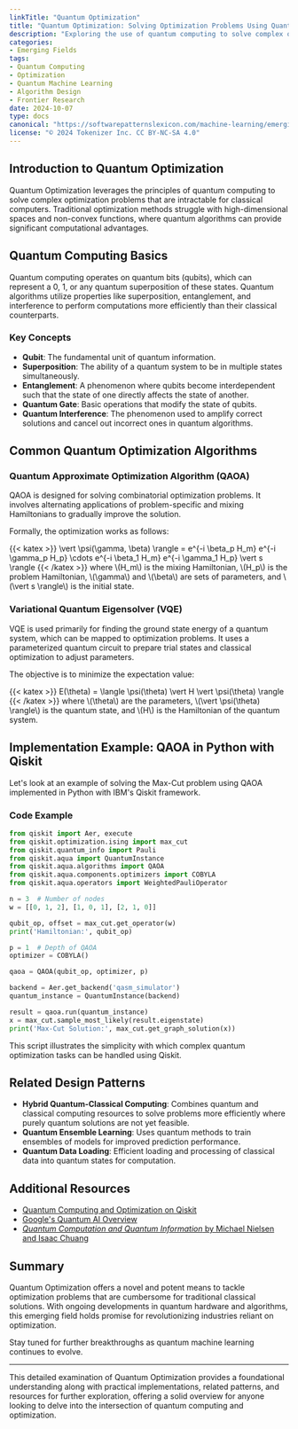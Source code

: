 ```yaml
---
linkTitle: "Quantum Optimization"
title: "Quantum Optimization: Solving Optimization Problems Using Quantum Computing"
description: "Exploring the use of quantum computing to solve complex optimization problems more efficiently than classical methods."
categories:
- Emerging Fields
tags:
- Quantum Computing
- Optimization
- Quantum Machine Learning
- Algorithm Design
- Frontier Research
date: 2024-10-07
type: docs
canonical: "https://softwarepatternslexicon.com/machine-learning/emerging-fields/quantum-machine-learning/quantum-optimization"
license: "© 2024 Tokenizer Inc. CC BY-NC-SA 4.0"
---
```


## Introduction to Quantum Optimization

Quantum Optimization leverages the principles of quantum computing to solve complex optimization problems that are intractable for classical computers. Traditional optimization methods struggle with high-dimensional spaces and non-convex functions, where quantum algorithms can provide significant computational advantages.

## Quantum Computing Basics

Quantum computing operates on quantum bits (qubits), which can represent a 0, 1, or any quantum superposition of these states. Quantum algorithms utilize properties like superposition, entanglement, and interference to perform computations more efficiently than their classical counterparts.

### Key Concepts
- **Qubit**: The fundamental unit of quantum information.
- **Superposition**: The ability of a quantum system to be in multiple states simultaneously.
- **Entanglement**: A phenomenon where qubits become interdependent such that the state of one directly affects the state of another.
- **Quantum Gate**: Basic operations that modify the state of qubits.
- **Quantum Interference**: The phenomenon used to amplify correct solutions and cancel out incorrect ones in quantum algorithms.

## Common Quantum Optimization Algorithms

### Quantum Approximate Optimization Algorithm (QAOA)

QAOA is designed for solving combinatorial optimization problems. It involves alternating applications of problem-specific and mixing Hamiltonians to gradually improve the solution.

Formally, the optimization works as follows:

{{< katex >}}
\vert \psi(\gamma, \beta) \rangle = e^{-i \beta_p H_m} e^{-i \gamma_p H_p} \cdots e^{-i \beta_1 H_m} e^{-i \gamma_1 H_p} \vert s \rangle
{{< /katex >}}
where \\(H_m\\) is the mixing Hamiltonian, \\(H_p\\) is the problem Hamiltonian, \\(\gamma\\) and \\(\beta\\) are sets of parameters, and \\(\vert s \rangle\\) is the initial state.

### Variational Quantum Eigensolver (VQE)

VQE is used primarily for finding the ground state energy of a quantum system, which can be mapped to optimization problems. It uses a parameterized quantum circuit to prepare trial states and classical optimization to adjust parameters.

The objective is to minimize the expectation value:

{{< katex >}}
E(\theta) = \langle \psi(\theta) \vert H \vert \psi(\theta) \rangle
{{< /katex >}}
where \\(\theta\\) are the parameters, \\(\vert \psi(\theta) \rangle\\) is the quantum state, and \\(H\\) is the Hamiltonian of the quantum system.

## Implementation Example: QAOA in Python with Qiskit

Let's look at an example of solving the Max-Cut problem using QAOA implemented in Python with IBM's Qiskit framework.

### Code Example

```python
from qiskit import Aer, execute
from qiskit.optimization.ising import max_cut
from qiskit.quantum_info import Pauli
from qiskit.aqua import QuantumInstance
from qiskit.aqua.algorithms import QAOA
from qiskit.aqua.components.optimizers import COBYLA
from qiskit.aqua.operators import WeightedPauliOperator

n = 3  # Number of nodes
w = [[0, 1, 2], [1, 0, 1], [2, 1, 0]]

qubit_op, offset = max_cut.get_operator(w)
print('Hamiltonian:', qubit_op)

p = 1  # Depth of QAOA
optimizer = COBYLA()

qaoa = QAOA(qubit_op, optimizer, p)

backend = Aer.get_backend('qasm_simulator')
quantum_instance = QuantumInstance(backend)

result = qaoa.run(quantum_instance)
x = max_cut.sample_most_likely(result.eigenstate)
print('Max-Cut Solution:', max_cut.get_graph_solution(x))
```

This script illustrates the simplicity with which complex quantum optimization tasks can be handled using Qiskit.

## Related Design Patterns

- **Hybrid Quantum-Classical Computing**: Combines quantum and classical computing resources to solve problems more efficiently where purely quantum solutions are not yet feasible.
- **Quantum Ensemble Learning**: Uses quantum methods to train ensembles of models for improved prediction performance.
- **Quantum Data Loading**: Efficient loading and processing of classical data into quantum states for computation.

## Additional Resources

- [Quantum Computing and Optimization on Qiskit](https://qiskit.org/documentation/apidoc/optimization.html)
- [Google's Quantum AI Overview](https://quantumai.google/)
- [_Quantum Computation and Quantum Information_ by Michael Nielsen and Isaac Chuang](https://www.cambridge.org/core/books/quantum-computation-and-quantum-information/FA9B917CBB532DF796D829D6D12B1D99)

## Summary

Quantum Optimization offers a novel and potent means to tackle optimization problems that are cumbersome for traditional classical solutions. With ongoing developments in quantum hardware and algorithms, this emerging field holds promise for revolutionizing industries reliant on optimization.

Stay tuned for further breakthroughs as quantum machine learning continues to evolve.

---

This detailed examination of Quantum Optimization provides a foundational understanding along with practical implementations, related patterns, and resources for further exploration, offering a solid overview for anyone looking to delve into the intersection of quantum computing and optimization.
